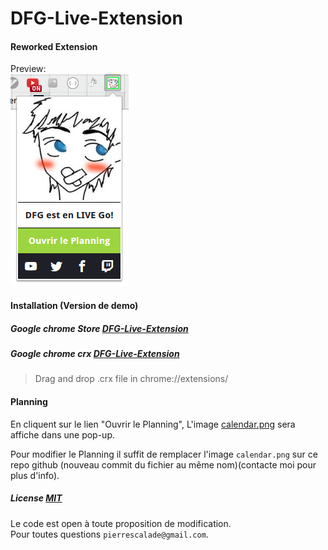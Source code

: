 DFG-Live-Extension
==================

#### Reworked Extension
Preview:  
![ScreenShot](https://raw.githubusercontent.com/Drakirus/DFG-Live-Extension/master/UPLOAD/screenshot.png)

#### Installation (Version de demo)
##### Google chrome Store [DFG-Live-Extension](https://chrome.google.com/webstore/detail/drfeelgood-live-extension/jgoamlhndmebiphljjpiolmfiopkeegd)
##### Google chrome crx [DFG-Live-Extension](https://raw.githubusercontent.com/Drakirus/DFG-Live-Extension/master/UPLOAD/google_chrome.crx)
> Drag and drop .crx file in chrome://extensions/

#### Planning
En cliquent sur le lien "Ouvrir le Planning", L'image [calendar.png](https://raw.githubusercontent.com/Drakirus/DFG-Live-Extension/master/calendar.png) sera affiche dans une pop-up.  

Pour modifier le Planning il suffit de remplacer l'image `calendar.png` sur ce repo github (nouveau commit du fichier au même nom)(contacte moi pour plus d'info).

##### License [MIT](https://github.com/Drakirus/DFG-Live-Extension/blob/master/LICENSE)
Le code est open à toute proposition de modification.  
Pour toutes questions `pierrescalade@gmail.com`.

